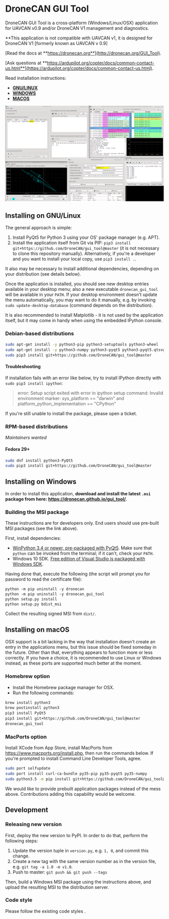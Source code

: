 DroneCAN GUI Tool 
=======================

DroneCAN GUI Tool is a cross-platform (Windows/Linux/OSX) application for UAVCAN v0.9 and/or DroneCAN V1 management and diagnostics.

**This application is not compatible with UAVCAN v1, it is designed for DroneCAN V1 [formerly known as UAVCAN v 0.9]

[Read the docs at **https://dronecan.org**](http://dronecan.org/GUI_Tool).

[Ask questions at **https://ardupilot.org/copter/docs/common-contact-us.html**](https://ardupilot.org/copter/docs/common-contact-us.html).

Read installation instructions:

- [**GNU/LINUX**](#installing-on-gnulinux)
- [**WINDOWS**](#installing-on-windows)
- [**MACOS**](#installing-on-macos)

![DroneCAN GUI Tool screenshot](screenshot.png "DroneCAN GUI Tool screenshot")

## Installing on GNU/Linux

The general approach is simple:

1. Install PyQt5 for Python 3 using your OS' package manager (e.g. APT).
2. Install the application itself from Git via PIP:
`pip3 install git+https://github.com/DroneCAN/gui_tool@master`
(it is not necessary to clone this repository manually).
Alternatively, if you're a developer and you want to install your local copy, use `pip3 install .`.

It also may be necessary to install additional dependencies, depending on your distribution (see details below).

Once the application is installed, you should see new desktop entries available in your desktop menu;
also a new executable `dronecan_gui_tool` will be available in your `PATH`.
If your desktop environment doesn't update the menu automatically, you may want to do it manually, e.g.
by invoking `sudo update-desktop-database` (command depends on the distribution).

It is also recommended to install Matplotlib - it is not used by the application itself,
but it may come in handy when using the embedded IPython console.

### Debian-based distributions

```bash
sudo apt-get install -y python3-pip python3-setuptools python3-wheel
sudo apt-get install -y python3-numpy python3-pyqt5 python3-pyqt5.qtsvg git-core
sudo pip3 install git+https://github.com/DroneCAN/gui_tool@master
```

#### Troubleshooting

If installation fails with an error like below, try to install IPython directly with `sudo pip3 install ipython`:

> error: Setup script exited with error in ipython setup command:
> Invalid environment marker: sys_platform == "darwin" and platform_python_implementation == "CPython"

If you're still unable to install the package, please open a ticket.

### RPM-based distributions

*Maintainers wanted*

#### Fedora 29+
```bash
sudo dnf install python3-PyQt5
sudo pip3 install git+https://github.com/DroneCAN/gui_tool@master
```

## Installing on Windows

In order to install this application,
**download and install the latest `.msi` package from here: <https://dronecan.github.io/gui_tool/>**.

### Building the MSI package

These instructions are for developers only. End users should use pre-built MSI packages (see the link above).

First, install dependencies:

* [WinPython 3.4 or newer, pre-packaged with PyQt5](http://winpython.github.io/).
Make sure that `python` can be invoked from the terminal; if it can't, check your `PATH`.
* Windows 10 SDK.
[Free edition of Visual Studio is packaged with Windows SDK](https://www.visualstudio.com/).

Having done that, execute the following (the script will prompt you for password to read the certificate file):

```dos
python -m pip uninstall -y dronecan
python -m pip uninstall -y dronecan_gui_tool
python setup.py install
python setup.py bdist_msi
```

Collect the resulting signed MSI from `dist/`.

## Installing on macOS

OSX support is a bit lacking in the way that installation doesn't create an entry in the applications menu,
but this issue should be fixed someday in the future.
Other than that, everything appears to function more or less correctly.
If you have a choice, it is recommended to use Linux or Windows instead,
as these ports are supported much better at the moment.

### Homebrew option

* Install the Homebrew package manager for OSX.
* Run the following commands:

```bash
brew install python3
brew postinstall python3
pip3 install PyQt5
pip3 install git+https://github.com/DroneCAN/gui_tool@master
dronecan_gui_tool
```

### MacPorts option

Install XCode from App Store, install MacPorts from <https://www.macports.org/install.php>,
then run the commands below.
If you're prompted to install Command Line Developer Tools, agree.

```bash
sudo port selfupdate
sudo port install curl-ca-bundle py35-pip py35-pyqt5 py35-numpy
sudo python3.5 -m pip install git+https://github.com/DroneCAN/gui_tool@master
```

We would like to provide prebuilt application packages instead of the mess above.
Contributions adding this capability would be welcome.

## Development

### Releasing new version

First, deploy the new version to PyPI. In order to do that, perform the following steps:

1. Update the version tuple in `version.py`, e.g. `1, 0`, and commit this change.
2. Create a new tag with the same version number as in the version file, e.g. `git tag -a 1.0 -m v1.0`.
3. Push to master: `git push && git push --tags`

Then, build a Windows MSI package using the instructions above, and upload the resulting MSI to
the distribution server.

### Code style

Please follow the existing code styles .
